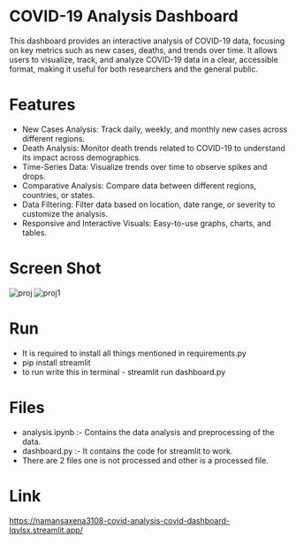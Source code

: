 # COVID-19 Analysis Dashboard
This dashboard provides an interactive analysis of COVID-19 data, focusing on key metrics such as new cases, deaths, and trends over time. It allows users to visualize, track, and analyze COVID-19 data in a clear, accessible format, making it useful for both researchers and the general public.

# Features
* New Cases Analysis: Track daily, weekly, and monthly new cases across different regions.
* Death Analysis: Monitor death trends related to COVID-19 to understand its impact across demographics.
* Time-Series Data: Visualize trends over time to observe spikes and drops.
* Comparative Analysis: Compare data between different regions, countries, or states.
* Data Filtering: Filter data based on location, date range, or severity to customize the analysis.
* Responsive and Interactive Visuals: Easy-to-use graphs, charts, and tables.

# Screen Shot
![proj](https://github.com/user-attachments/assets/5ba64fc2-9887-46d8-a314-ef41ad6085ae)
![proj1](https://github.com/user-attachments/assets/e2ede21f-8398-4e1e-a3ae-6760a033cad6)

# Run 
* It is required to install all things mentioned in requirements.py
* pip install streamlit
* to run write this in terminal - streamlit run dashboard.py

# Files
*  analysis.ipynb :- Contains the data analysis and preprocessing of the data.
*  dashboard.py :- It contains the code for streamlit to work.
*  There are 2 files one is not processed and other is a processed file.

# Link

https://namansaxena3108-covid-analysis-covid-dashboard-lqvlsx.streamlit.app/
